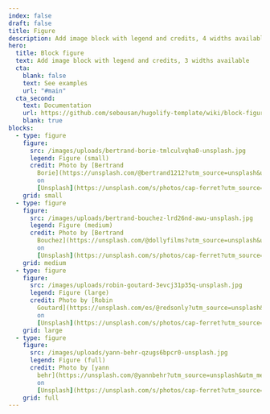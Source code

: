 ```yaml
---
index: false
draft: false
title: Figure
description: Add image block with legend and credits, 4 widths available
hero:
  title: Block figure
  text: Add image block with legend and credits, 3 widths available
  cta:
    blank: false
    text: See examples
    url: "#main"
  cta_second:
    text: Documentation
    url: https://github.com/sebousan/hugolify-template/wiki/block-figure
    blank: true
blocks:
  - type: figure
    figure:
      src: /images/uploads/bertrand-borie-tmlculvqha0-unsplash.jpg
      legend: Figure (small)
      credit: Photo by [Bertrand
        Borie](https://unsplash.com/@bertrand1212?utm_source=unsplash&utm_medium=referral&utm_content=creditCopyText)
        on
        [Unsplash](https://unsplash.com/s/photos/cap-ferret?utm_source=unsplash&utm_medium=referral&utm_content=creditCopyText)
    grid: small
  - type: figure
    figure:
      src: /images/uploads/bertrand-bouchez-lrd26nd-awu-unsplash.jpg
      legend: Figure (medium)
      credit: Photo by [Bertrand
        Bouchez](https://unsplash.com/@dollyfilms?utm_source=unsplash&utm_medium=referral&utm_content=creditCopyText)
        on
        [Unsplash](https://unsplash.com/s/photos/cap-ferret?utm_source=unsplash&utm_medium=referral&utm_content=creditCopyText)
    grid: medium
  - type: figure
    figure:
      src: /images/uploads/robin-goutard-3evcj31p35q-unsplash.jpg
      legend: Figure (large)
      credit: Photo by [Robin
        Goutard](https://unsplash.com/es/@redsonly?utm_source=unsplash&utm_medium=referral&utm_content=creditCopyText)
        on
        [Unsplash](https://unsplash.com/s/photos/cap-ferret?utm_source=unsplash&utm_medium=referral&utm_content=creditCopyText)
    grid: large
  - type: figure
    figure:
      src: /images/uploads/yann-behr-qzugs6bpcr0-unsplash.jpg
      legend: Figure (full)
      credit: Photo by [yann
        behr](https://unsplash.com/@yannbehr?utm_source=unsplash&utm_medium=referral&utm_content=creditCopyText)
        on
        [Unsplash](https://unsplash.com/s/photos/cap-ferret?utm_source=unsplash&utm_medium=referral&utm_content=creditCopyText)
    grid: full
---
```

